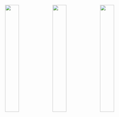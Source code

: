 <p float="left">
  <img style=transform: rotateY(180deg) src="https://github.com/muhammedconger/muhammedconger/blob/main/readme.gif" width="30%" height="30%">
  <img src="https://github.com/muhammedconger/muhammedconger/blob/main/readme.jpg" width="30%" height="30%">
  <img src="https://github.com/muhammedconger/muhammedconger/blob/main/readme.gif" width="30%" height="30%">
</p>
